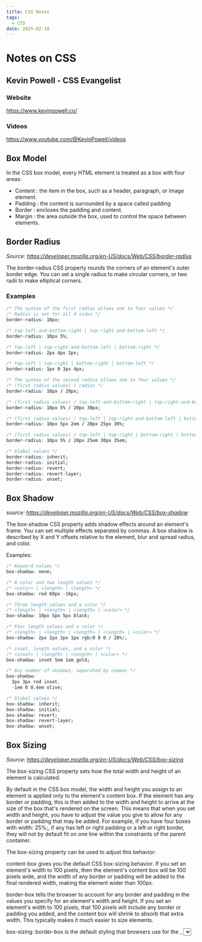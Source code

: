 ```yaml
---
title: CSS Notes
tags:
  - CSS
date: 2025-02-10
---
```

# Notes on CSS

## Kevin Powell - CSS Evangelist

### Website
https://www.kevinpowell.co/

### Videos
https://www.youtube.com/@KevinPowell/videos

## Box Model
In the CSS box model, every HTML element is treated as a box with four areas:

- Content : the item in the box, such as a header, paragraph, or image element.
- Padding : the content is surrounded by a space called padding
- Border : encloses the padding and content.
- Margin : the area outside the box, used to control the space between elements.

## Border Radius
*Source: https://developer.mozilla.org/en-US/docs/Web/CSS/border-radius*

The border-radius CSS property rounds the corners of an element's outer border edge. You can set a single radius to make circular corners, or two radii to make elliptical corners.

### Examples

```css
/* The syntax of the first radius allows one to four values */
/* Radius is set for all 4 sides */
border-radius: 10px;

/* top-left-and-bottom-right | top-right-and-bottom-left */
border-radius: 10px 5%;

/* top-left | top-right-and-bottom-left | bottom-right */
border-radius: 2px 4px 2px;

/* top-left | top-right | bottom-right | bottom-left */
border-radius: 1px 0 3px 4px;

/* The syntax of the second radius allows one to four values */
/* (first radius values) / radius */
border-radius: 10px / 20px;

/* (first radius values) / top-left-and-bottom-right | top-right-and-bottom-left */
border-radius: 10px 5% / 20px 30px;

/* (first radius values) / top-left | top-right-and-bottom-left | bottom-right */
border-radius: 10px 5px 2em / 20px 25px 30%;

/* (first radius values) / top-left | top-right | bottom-right | bottom-left */
border-radius: 10px 5% / 20px 25em 30px 35em;

/* Global values */
border-radius: inherit;
border-radius: initial;
border-radius: revert;
border-radius: revert-layer;
border-radius: unset;

```


## Box Shadow
*source: https://developer.mozilla.org/en-US/docs/Web/CSS/box-shadow*

The box-shadow CSS property adds shadow effects around an element's frame. You can set multiple effects separated by commas. A box shadow is described by X and Y offsets relative to the element, blur and spread radius, and color.

Examples:

```css
/* Keyword values */
box-shadow: none;

/* A color and two length values */
/* <color> | <length> | <length> */
box-shadow: red 60px -16px;

/* Three length values and a color */
/* <length> | <length> | <length> | <color> */
box-shadow: 10px 5px 5px black;

/* Four length values and a color */
/* <length> | <length> | <length> | <length> | <color> */
box-shadow: 2px 2px 2px 1px rgb(0 0 0 / 20%);

/* inset, length values, and a color */
/* <inset> | <length> | <length> | <color> */
box-shadow: inset 5em 1em gold;

/* Any number of shadows, separated by commas */
box-shadow:
  3px 3px red inset,
  -1em 0 0.4em olive;

/* Global values */
box-shadow: inherit;
box-shadow: initial;
box-shadow: revert;
box-shadow: revert-layer;
box-shadow: unset;

```

## Box Sizing
*Source: https://developer.mozilla.org/en-US/docs/Web/CSS/box-sizing*

The box-sizing CSS property sets how the total width and height of an element is calculated.

By default in the CSS box model, the width and height you assign to an element is applied only to the element's content box. If the element has any border or padding, this is then added to the width and height to arrive at the size of the box that's rendered on the screen. This means that when you set width and height, you have to adjust the value you give to allow for any border or padding that may be added. For example, if you have four boxes with width: 25%;, if any has left or right padding or a left or right border, they will not by default fit on one line within the constraints of the parent container.

The box-sizing property can be used to adjust this behavior:

content-box gives you the default CSS box-sizing behavior. If you set an element's width to 100 pixels, then the element's content box will be 100 pixels wide, and the width of any border or padding will be added to the final rendered width, making the element wider than 100px.

border-box tells the browser to account for any border and padding in the values you specify for an element's width and height. If you set an element's width to 100 pixels, that 100 pixels will include any border or padding you added, and the content box will shrink to absorb that extra width. This typically makes it much easier to size elements.

box-sizing: border-box is the default styling that browsers use for the <table>, <select>, and <button> elements, and for <input> elements whose type is radio, checkbox, reset, button, submit, color, or search.

Note: It is often useful to set box-sizing to border-box to lay out elements. This makes dealing with the sizes of elements much easier, and generally eliminates a number of pitfalls you can stumble on while laying out your content. On the other hand, when using position: relative or position: absolute, use of box-sizing: content-box allows the positioning values to be relative to the content, and independent of changes to border and padding sizes, which is sometimes desirable.


## Display
inline: Displays an element as an inline element (like ``<span>``). Any height and width properties will have no effect. This is default.
block: Displays an element as a block element (like ``<p>``). It starts on a new line, and takes up the whole width.
inline-block: Displays an element as an inline-level block container. The element itself is formatted as an inline element, but you can apply height and width values

## Units
source: https://www.w3schools.com/cssref/css_units.php

### Absolute Lengths
The absolute length units are fixed and a length expressed in any of these will appear as exactly that size.
Absolute length units are not recommended for use on screen, because screen sizes vary so much. However, they can be used if the output medium is known, such as for print layout.

cm: Centimeters
mm: Millimeters
in: Inches (1in = 96px = 2.54cm)
px: Pixels (1px = 1/96 of 1in)
pt: Points (1pt = 1/72 of 1in)
pc: Picas (1pc = 12pt)

* Pixels (px) are relative to the viewing device. For low-dpi devices, 1px is one device pixel (dot) of the display. For printers and high resolution screens 1px implies multiple device pixels.

### Relative Lengths
Relative length units specify a length relative to another length property. Relative length units scale better between different rendering medium.

em:   Relative to the font-size of the element (2em means 2 times the size of the current font)	
ex:	  Relative to the x-height of the current font (rarely used)	
ch:	  Relative to the width of the "0" (zero)	
rem:	Relative to font-size of the root element	
vw:	  Relative to 1% of the width of the viewport*	
vh: 	Relative to 1% of the height of the viewport*	
vmin:	Relative to 1% of viewport's* smaller dimension	
vmax:	Relative to 1% of viewport's* larger dimension	
%	Relative to the parent element

Tip: The em and rem units are practical in creating perfectly scalable layout!
* Viewport = the browser window size. If the viewport is 50cm wide, 1vw = 0.5cm.

## Filter

### Blur
*Source: https://developer.mozilla.org/en-US/docs/Web/CSS/filter-function/blur*

The blur() CSS function applies a Gaussian blur to the input image. Its result is a <filter-function>. Example:

```
filter: blur(2px);
```

## Flexbox
Flexbox is a one-dimensional CSS layout that can control the way items are spaced out and aligned within a container.

To use it, give an element a display property of flex. This will make the element a flex container. Any direct children of a flex container are called flex items.

Flexbox has a main and cross axis. The main axis is defined by the flex-direction property, which has four possible values:

    row (default): horizontal axis with flex items from left to right
    row-reverse: horizontal axis with flex items from right to left
    column: vertical axis with flex items from top to bottom
    column-reverse: vertical axis with flex items from bottom to top

Note: The axes and directions will be different depending on the text direction. The values shown are for a left-to-right text direction.

The flex-wrap property determines how your flex items behave when the flex container is too small. Setting it to wrap will allow the items to wrap to the next row or column. nowrap (default) will prevent your items from wrapping and shrink them if needed.

The justify-content property determines how the items inside a flex container are positioned along the main axis, affecting their position and the space around them.

The align-items property positions the flex content along the cross axis. In this case, with your flex-direction set to row, your cross axis would be vertical.

Set object-fit cover to tell the image to fill the img container while maintaining aspect ratio, resulting in cropping to fit.

The gap CSS shorthand property sets the gaps, also known as gutters, between rows and columns. The gap property and its row-gap and column-gap sub-properties provide this functionality for flex, grid, and multi-column layout. You apply the property to the container element.

The ::after pseudo-element creates an element that is the last child of the selected element. You can use it to add an empty element after the last image. If you give it the same width as the images it will push the last image to the left when the gallery is in a two-column layout. Right now, it is in the center because you set justify-content: center on the flex container.


## Margin
*Source: https://www.w3schools.com/css/css_margin.asp*

The CSS margin properties are used to create space around elements, outside of any defined borders.
With CSS, you have full control over the margins. There are properties for setting the margin for each side of an element (top, right, bottom, and left).

### Margin - Individual Sides
CSS has properties for specifying the margin for each side of an element:

- margin-top
- margin-right
- margin-bottom
- margin-left

All the margin properties can have the following values:

- auto - the browser calculates the margin
- length - specifies a margin in px, pt, cm, etc.
- % - specifies a margin in % of the width of the containing element
- inherit - specifies that the margin should be inherited from the parent element

Tip: Negative values are allowed.

## Overflow
The CSS property overflow: hidden; is used to hide any content that overflows the bounds of an element, meaning that any content that exceeds the element's dimensions will not be visible. This is useful for preventing unwanted scrollbars and maintaining a clean layout.

## Text Transform

```css
text-transform: uppercase;
```

# Misc

The letter-spacing property can be used to adjust the space between each character of text in an element.


Now we can add the horizontal spacing using flex. In your p selector, add a display property set to flex and a justify-content property set to space-between.


